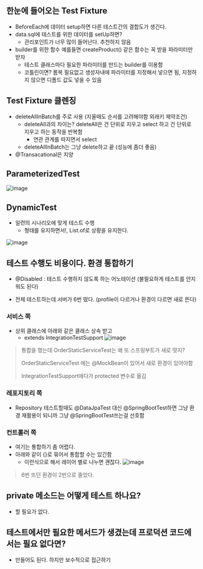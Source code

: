 ## 한눈에 들어오는 Test Fixture
+ BeforeEach에 데이터 setup하면 다른 테스트간의 결합도가 생긴다.
+ data.sql에 테스트를 위한 데이터를 setUp하면?
  - 관리포인트가 너무 많이 들어난다. 추천하지 않음
+ builder를 위한 함수 예를들면 createProduct() 같은 함수는 꼭 받을 파라미터만 받자
  - 테스트 클래스마다 필요한 파라미터를 만드는 builder를 이용함
  - 코틀린이면? 롬복 필요없고 생성자내에 파라미터를 지정해서 넣으면 됨, 지정하지 않으면 디폴드 값도 넣을 수 있음
 
## Test Fixture 클렌징
+ deleteAllInBatch를 주로 사용 (지울때도 순서를 고려해야함 외래키 제약조건)
  - deleteAll과의 차이는? deleteAll은 건 단위로 지우고 select 하고 건 단위로 지우고 하는 동작을 반복함
    - 연관 관계를 따지면서 select
  - deleteAllInBatch는 그냥 delete하고 끝 (성능에 좀더 좋음)
+ @Transacational은 지양

## ParameterizedTest

![image](https://github.com/HyangKeunChoi/TIL-Today-I-Learned-/assets/49984996/a7de8ccb-189d-48e2-baf0-782b5e4b2c3b)

## DynamicTest

+ 일련의 시나리오에 맞게 테스트 수행
  - 형태를 유지하면서!, List.of로 상황을 유지한다.
  
![image](https://github.com/HyangKeunChoi/TIL-Today-I-Learned-/assets/49984996/08cfe42d-02ad-480b-8d8a-3caa71d1fa63)

## 테스트 수행도 비용이다. 환경 통합하기

+ @Disabled : 테스트 수행하지 않도록 하는 어노테이션 (불필요하게 테스트를 안지워도 된다)

+ 전체 테스트하는데 서버가 6번 떴다. (profile이 다르거나 환경이 다르면 새로 뜬다)

### 서비스 쪽

+ 상위 클래스에 아래와 같은 클래스 상속 받고 
  - extends IntegrationTestSupport
![image](https://github.com/HyangKeunChoi/TIL-Today-I-Learned-/assets/49984996/6e1a31dd-3e79-4d46-9407-13e11f746e5b)

> 통합을 했는데 OrderStaticServiceTest는 왜 또 스프링부트가 새로 떳지?
> 
> OrderStaticServiceTest 에는 @MockBean이 있어서 새로 환경이 있어야함
>
> IntegrationTestSupport에다가 protected 변수로 옮김

### 레포지토리 쪽

+ Repository 테스트할때도 @DataJpaTest 대신 @SpringBootTest하면 그냥 환경 재활용이 되니까 그냥 @SpringBootTest쓰는걸 선호함

### 컨트롤러 쪽

+ 여기는 통합하기 좀 어렵다.
+ 아래와 같이 {}로 묶어서 통합할 수는 있긴함
  - 이런식으로 해서 레이어 별로 나누면 괜찮다.
![image](https://github.com/HyangKeunChoi/TIL-Today-I-Learned-/assets/49984996/6dd1e4a1-c6f8-4635-8d45-f8fe729f114a)

> 6번 뜨던 환경이 2번으로 줄었다.

## private 메소드는 어떻게 테스트 하나요?
+ 할 필요가 없다.

## 테스트에서만 필요한 메서드가 생겼는데 프로덕션 코드에서는 필요 없다면?
+ 만들어도 된다. 하지만 보수적으로 접근하기
